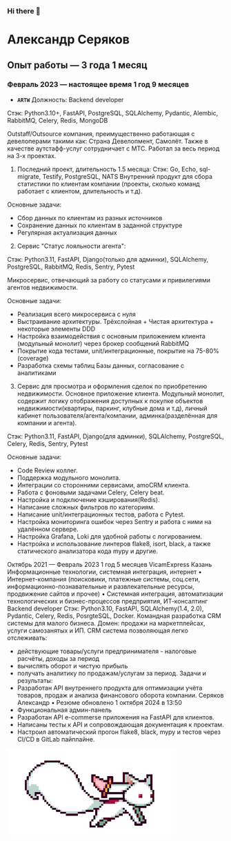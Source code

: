 ### Hi there 👋

# Александр Серяков

## Опыт работы — 3 года 1 месяц
### Февраль 2023 — настоящее время 1 год 9 месяцев


- **`ARTW`** Должность: Backend developer

Стэк: Python3.10+, FastAPI, PostgreSQL, SQLAlchemy, Pydantic, Alembic, RabbitMQ, Celery, Redis,
MongoDB

Outstaff/Outsource компания, преимущественно работающая с девелоперами такими как:
Страна Девелопмент, Самолёт. Также в качестве аутстафф-услуг сотрудничает с МТС.
Работал за весь период на 3-х проектах.

1. Последний проект, длительность 1.5 месяца:
Стэк: Go, Echo, sql-migrate, Testify, PostgreSQL, NATS
Внутренний продукт для сбора статистики по клиентам компании (проекты, сколько команд
работает с клиентом, длительность и т.д).

Основные задачи:

- Сбор данных по клиентам из разных источников
- Сохранение данных по клиентам в заданной структуре
- Регулярная актуализация данных


2. Сервис "Статус лояльности агента":

Стэк: Python3.11, FastAPI, Django(только для админки), SQLAlchemy, PostgreSQL, RabbitMQ, Redis,
Sentry, Pytest

Микросервис, отвечающий за работу со статусами и привилегиями агентов недвижимости.

Основные задачи:
- Реализация всего микросервиса с нуля
- Выстраивание архитектуры. Трёхслойная + Чистая архитектура + некоторые элементы DDD
- Настройка взаимодействия с основным приложением клиента (модульный монолит) через
брокер сообщений RabbitMQ
- Покрытие кода тестами, unit/интеграционные, покрытие на 75-80% (coverage)
- Разработка схемы таблиц Базы данных, согласование с аналитиками
3. Сервис для просмотра и оформления сделок по приобретению недвижимости.
Основное приложение клиента. Модульный монолит, содержит логику отображения доступных
к покупке объектов недвижимости(квартиры, паркинг, клубные дома и т.д), личный кабинет
пользователя/агента/компании, админка(разделённая для компании и агента).

Стэк: Python3.11, FastAPI, Django(для админки), SQLAlchemy, PostgreSQL, Celery, Redis, Sentry,
Pytest

Основные задачи:
- Code Review коллег.
- Поддержка модульного монолита.
- Интеграции со сторонними сервисами, amoCRM клиента.
- Работа с фоновыми задачами Celery, Celery beat.
- Настройка и подключение кэширования(Redis).
- Написание сложных фильтров по категориям.
- Написание unit/интеграционных тестов, работа с Pytest.
- Настройка мониторинга ошибок через Sentry и работа с ними на удалённом сервере.
- Настройка Grafana, Loki для удобной работы с логированием.
- Настройка и использование линтеров flake8, isort, black, а также статического анализатора кода
mypy и другие.


Октябрь 2021 —
Февраль 2023
1 год 5 месяцев
VicamExpress
Казань
Информационные технологии, системная интеграция, интернет
• Интернет-компания (поисковики, платежные системы, соц.сети,
информационно-познавательные и развлекательные ресурсы, продвижение сайтов и
прочее)
• Системная интеграция, автоматизации технологических и бизнес-процессов
предприятия, ИТ-консалтинг
Backend developer
Стэк: Python3.10, FastAPI, SQLAlchemy(1.4, 2.0), Pydantic, Celery, Redis, PosrgteSQL, Docker.
Командная разработка CRM системы для малого бизнеса.
Домен: продажи на маркетплейсах, услуги самозанятых и ИП.
CRM система позволяющая легко отслеживать:
- действующие товары/услуги предпринимателя - налоговые расчёты, доходы за период
- вычислять оборот и чистую прибыль
- получать аналитику по продажам/услугам за период.
Задачи и результаты:
- Разработан API внутреннего продукта для оптимизации учёта товаров, продаж и анализа
финансового оборота компании.
Серяков Александр • Резюме обновлено 1 октября 2024 в 13:50
- Функциональная админ-панель
- Разработан API e-commerse приложения на FastAPI для клиентов.
- Написаны тесты к API и сопровождающая документация к проектам.
- Настроил автоматический прогон flake8, black, mypy и тестов через CI/CD в GitLab пайплайне.

<img src="kyubey.gif">
